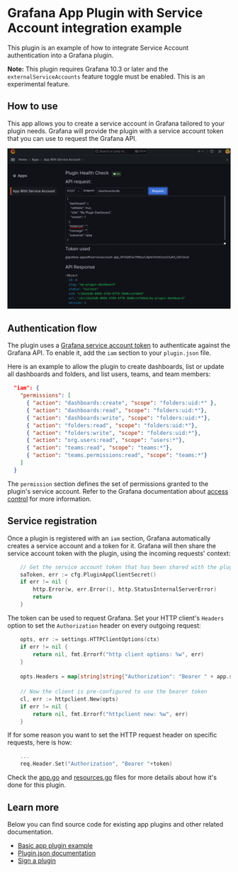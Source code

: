 # Grafana App Plugin with Service Account integration example

This plugin is an example of how to integrate Service Account authentication into a Grafana plugin.

**Note:** This plugin requires Grafana 10.3 or later and the `externalServiceAccounts` feature toggle must be enabled. This is an experimental feature.

## How to use

This app allows you to create a service account in Grafana tailored to your plugin needs. Grafana will provide the plugin with a service account token that you can use to request the Grafana API.

![screenshot](./src/img/screenshot-showcase.png)

## Authentication flow

The plugin uses a [Grafana service account token](https://grafana.com/docs/grafana/latest/administration/service-accounts/#service-account-tokens) to authenticate against the Grafana API. To enable it, add the `iam` section to your `plugin.json` file.

Here is an example to allow the plugin to create dashboards, list or update all dashboards and folders, and list users, teams, and team members:

```json
  "iam": {
    "permissions": [
      { "action": "dashboards:create", "scope": "folders:uid:*" },
      { "action": "dashboards:read", "scope": "folders:uid:*"},
      { "action": "dashboards:write", "scope": "folders:uid:*"},
      { "action": "folders:read", "scope": "folders:uid:*"},
      { "action": "folders:write", "scope": "folders:uid:*"},
      { "action": "org.users:read", "scope": "users:*"},
      { "action": "teams:read", "scope": "teams:*"},
      { "action": "teams.permissions:read", "scope": "teams:*"}
	]
  }
```

The `permission` section defines the set of permissions granted to the plugin's service account.
Refer to the Grafana documentation about [access control](https://grafana.com/docs/grafana/latest/administration/roles-and-permissions/access-control/) for more information.

## Service registration

Once a plugin is registered with an `iam` section, Grafana automatically creates a service account and a token for it. Grafana will then share the service account token with the plugin, using the incoming requests' context:

```go
	// Get the service account token that has been shared with the plugin
	saToken, err := cfg.PluginAppClientSecret()
	if err != nil {
		http.Error(w, err.Error(), http.StatusInternalServerError)
		return
	}
```

The token can be used to request Grafana. Set your HTTP client's `Headers` option to set the `Authorization` header on every outgoing request:

```go
	opts, err := settings.HTTPClientOptions(ctx)
	if err != nil {
		return nil, fmt.Errorf("http client options: %w", err)
	}

	opts.Headers = map[string]string{"Authorization": "Bearer " + app.saToken}

	// Now the client is pre-configured to use the bearer token
	cl, err := httpclient.New(opts)
	if err != nil {
		return nil, fmt.Errorf("httpclient new: %w", err)
	}
```

If for some reason you want to set the HTTP request header on specific requests, here is how:

```go
    ...
    req.Header.Set("Authorization", "Bearer "+token)
```

Check the [app.go](./pkg/plugin/app.go) and [resources.go](./pkg/plugin/resources.go) files for more details about how it's done for this plugin.

## Learn more

Below you can find source code for existing app plugins and other related documentation.

- [Basic app plugin example](https://github.com/grafana/grafana-plugin-examples/tree/master/examples/app-basic#readme)
- [Plugin.json documentation](https://grafana.com/developers/plugin-tools/reference-plugin-json)
- [Sign a plugin](https://grafana.com/developers/plugin-tools/publish-a-plugin/sign-a-plugin)
